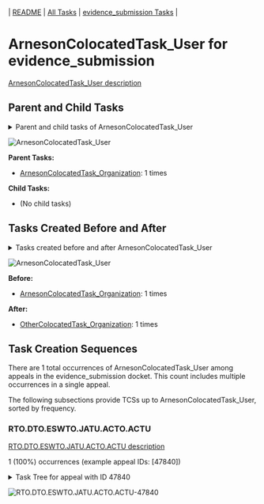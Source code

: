 <!-- DO NOT EDIT THIS FILE.  This file is autogenerated. -->
| [README](../README.md) | [All Tasks](../alltasks.md) | [evidence_submission Tasks](tasklist.md) |

# ArnesonColocatedTask_User for evidence_submission

[ArnesonColocatedTask_User description](../descr/ArnesonColocatedTask_User.md)

## Parent and Child Tasks

<details><summary markdown='span'>Parent and child tasks of ArnesonColocatedTask_User
</summary>

```
digraph G {
rankdir=LR;
node [shape=box]
"ArnesonColocatedTask_Organization" -> "ArnesonColocatedTask_User" [label=1]
}
```
</details>

![ArnesonColocatedTask_User](dot/ArnesonColocatedTask_User-parentchild.dot.png)

**Parent Tasks:**

   * [ArnesonColocatedTask_Organization](ArnesonColocatedTask_Organization.md): 1 times

**Child Tasks:**

   * (No child tasks)

## Tasks Created Before and After

<details><summary markdown='span'>Tasks created before and after ArnesonColocatedTask_User</summary>

```
digraph G {
rankdir=LR;

"ArnesonColocatedTask_User" -> "OtherColocatedTask_Organization" [label=1]
"ArnesonColocatedTask_Organization" -> "ArnesonColocatedTask_User" [label=1]
}
```
</details>

![ArnesonColocatedTask_User](dot/ArnesonColocatedTask_User.dot.png)

**Before:**

   * [ArnesonColocatedTask_Organization](ArnesonColocatedTask_Organization.md): 1 times

**After:**

   * [OtherColocatedTask_Organization](OtherColocatedTask_Organization.md): 1 times

## Task Creation Sequences

There are 1 total occurrences of ArnesonColocatedTask_User among appeals in the evidence_submission docket.  This count includes multiple occurrences in a single appeal.

The following subsections provide TCSs up to ArnesonColocatedTask_User, sorted by frequency.

### RTO.DTO.ESWTO.JATU.ACTO.ACTU

[RTO.DTO.ESWTO.JATU.ACTO.ACTU description](../descr/RTO.DTO.ESWTO.JATU.ACTO.ACTU.md)

1 (100%) occurrences (example appeal IDs: [47840])

<details><summary markdown='span'>Task Tree for appeal with ID 47840</summary>

```
@startuml
skinparam {
  ObjectBorderColor #555
  ObjectBorderThickness 0
  ObjectFontStyle bold
  ObjectFontSize 14
  ObjectAttributeFontColor #333
  ObjectAttributeFontSize 12
}
  object 0.RootTask #8dd3c7 {
Organization
}
  object 1.DistributionTask #ffffb3 {
Organization
}
  object 2.EvidenceSubmissionWindowTask #fccde5 {
Organization
}
  object 3.JudgeAssignTask #ccebc5 {
User
}
  object 4.JudgeDecisionReviewTask #d9d9d9 {
User
}
  object 5.AttorneyTask #bc80bd {
User
}
  object 6.ArnesonColocatedTask #2ca02c {
Organization
}
  object 7.ArnesonColocatedTask #2ca02c {
User  <back:white>    </back>
}
  object 8.OtherColocatedTask #80b1d3 {
Organization
}
  object 9.OtherColocatedTask #80b1d3 {
User
}
  object 10.OtherColocatedTask #80b1d3 {
Organization
}
  object 11.OtherColocatedTask #80b1d3 {
User
}
  object 12.JudgeAssignTask #ccebc5 {
User
}
  object 13.JudgeDecisionReviewTask #d9d9d9 {
User
}
  object 14.AttorneyTask #bc80bd {
User
}
  object 15.BvaDispatchTask #b3de69 {
Organization
}
  object 16.BvaDispatchTask #b3de69 {
User
}
0.RootTask -- 1.DistributionTask
1.DistributionTask -- 2.EvidenceSubmissionWindowTask
0.RootTask -- 3.JudgeAssignTask
0.RootTask -- 4.JudgeDecisionReviewTask
4.JudgeDecisionReviewTask -- 5.AttorneyTask
5.AttorneyTask -- 6.ArnesonColocatedTask
6.ArnesonColocatedTask -- 7.ArnesonColocatedTask
5.AttorneyTask -- 8.OtherColocatedTask
8.OtherColocatedTask -- 9.OtherColocatedTask
5.AttorneyTask -- 10.OtherColocatedTask
10.OtherColocatedTask -- 11.OtherColocatedTask
0.RootTask -- 12.JudgeAssignTask
0.RootTask -- 13.JudgeDecisionReviewTask
13.JudgeDecisionReviewTask -- 14.AttorneyTask
0.RootTask -- 15.BvaDispatchTask
15.BvaDispatchTask -- 16.BvaDispatchTask
@enduml
```
</details>

![RTO.DTO.ESWTO.JATU.ACTO.ACTU-47840](uml/RTO.DTO.ESWTO.JATU.ACTO.ACTU-47840.png)

